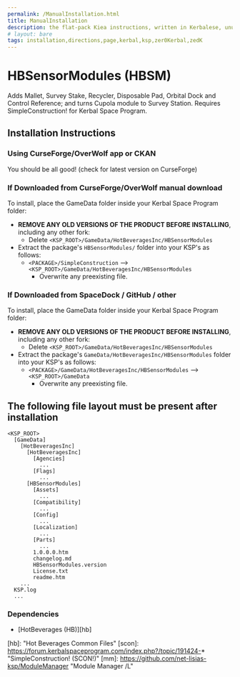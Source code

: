 ```yaml
---
permalink: /ManualInstallation.html
title: ManualInstallation
description: the flat-pack Kiea instructions, written in Kerbalese, unusally present
# layout: bare
tags: installation,directions,page,kerbal,ksp,zer0Kerbal,zedK
---
```


<!-- ManualInstallation.md v1.1.1.0
HBSensorModules (HBSM)
created: 01 Oct 2019
updated: 27 Mar 2022 -->

<!-- based upon work by Lisias -->

# HBSensorModules (HBSM)

Adds Mallet, Survey Stake, Recycler, Disposable Pad, Orbital Dock and Control Reference; and turns Cupola module to Survey Station. Requires SimpleConstruction! for Kerbal Space Program.

## Installation Instructions

### Using CurseForge/OverWolf app or CKAN

You should be all good! (check for latest version on CurseForge)

### If Downloaded from CurseForge/OverWolf manual download

To install, place the GameData folder inside your Kerbal Space Program folder:

* **REMOVE ANY OLD VERSIONS OF THE PRODUCT BEFORE INSTALLING**, including any other fork:
  * Delete `<KSP_ROOT>/GameData/HotBeveragesInc/HBSensorModules`
* Extract the package's `HBSensorModules/` folder into your KSP's as follows:
  * `<PACKAGE>/SimpleConstruction` --> `<KSP_ROOT>/GameData/HotBeveragesInc/HBSensorModules`
    * Overwrite any preexisting file.

### If Downloaded from SpaceDock / GitHub / other

To install, place the GameData folder inside your Kerbal Space Program folder:

* **REMOVE ANY OLD VERSIONS OF THE PRODUCT BEFORE INSTALLING**, including any other fork:
  * Delete `<KSP_ROOT>/GameData/HotBeveragesInc/HBSensorModules`
* Extract the package's `GameData/HotBeveragesInc/HBSensorModules` folder into your KSP's as follows:
  * `<PACKAGE>/GameData/HotBeveragesInc/HBSensorModules` --> `<KSP_ROOT>/GameData`
    * Overwrite any preexisting file.

## The following file layout must be present after installation

```
<KSP_ROOT>
  [GameData]
    [HotBeveragesInc]
      [HotBeveragesInc]
        [Agencies]
          ...
        [Flags]
          ...
      [HBSensorModules]
        [Assets]
          ...
        [Compatibility]
          ...
        [Config]
          ...
        [Localization]
          ...
        [Parts]
          ...
        1.0.0.0.htm
        changelog.md
        HBSensorModules.version
        License.txt
        readme.htm
    ...
  KSP.log
  ...
```

### Dependencies

* [HotBeverages (HB)][hb]

[hb]:  "Hot Beverages Common Files"
[scon]: https://forum.kerbalspaceprogram.com/index.php?/topic/191424-* "SimpleConstruction! (SCON!)"
[mm]: https://github.com/net-lisias-ksp/ModuleManager "Module Manager /L"
